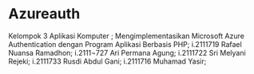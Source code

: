 # Azureauth
Kelompok 3 Aplikasi Komputer ;
Mengimplementasikan Microsoft Azure Authentication dengan Program Aplikasi Berbasis PHP;
i.2111719 Rafael Nuansa Ramadhon;
i.2111¬727 Ari Permana Agung;
i.2111722 Sri Melyani Rejeki;
i.2111733 Rusdi Abdul Gani;
i.2111716 Muhamad Yasir;
